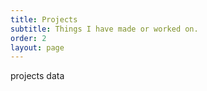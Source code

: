 ```yaml
---
title: Projects
subtitle: Things I have made or worked on.
order: 2
layout: page 
---
```

projects data